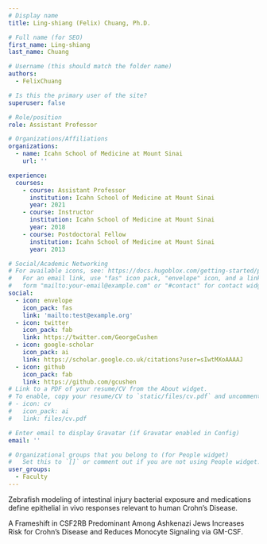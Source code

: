 ```yaml
---
# Display name
title: Ling-shiang (Felix) Chuang, Ph.D.

# Full name (for SEO)
first_name: Ling-shiang
last_name: Chuang

# Username (this should match the folder name)
authors:
  - FelixChuang

# Is this the primary user of the site?
superuser: false

# Role/position
role: Assistant Professor

# Organizations/Affiliations
organizations:
  - name: Icahn School of Medicine at Mount Sinai
    url: ''

experience:
  courses:
    - course: Assistant Professor
      institution: Icahn School of Medicine at Mount Sinai
      year: 2021
    - course: Instructor
      institution: Icahn School of Medicine at Mount Sinai
      year: 2018
    - course: Postdoctoral Fellow
      institution: Icahn School of Medicine at Mount Sinai
      year: 2013

# Social/Academic Networking
# For available icons, see: https://docs.hugoblox.com/getting-started/page-builder/#icons
#   For an email link, use "fas" icon pack, "envelope" icon, and a link in the
#   form "mailto:your-email@example.com" or "#contact" for contact widget.
social:
  - icon: envelope
    icon_pack: fas
    link: 'mailto:test@example.org'
  - icon: twitter
    icon_pack: fab
    link: https://twitter.com/GeorgeCushen
  - icon: google-scholar
    icon_pack: ai
    link: https://scholar.google.co.uk/citations?user=sIwtMXoAAAAJ
  - icon: github
    icon_pack: fab
    link: https://github.com/gcushen
# Link to a PDF of your resume/CV from the About widget.
# To enable, copy your resume/CV to `static/files/cv.pdf` and uncomment the lines below.
# - icon: cv
#   icon_pack: ai
#   link: files/cv.pdf

# Enter email to display Gravatar (if Gravatar enabled in Config)
email: ''

# Organizational groups that you belong to (for People widget)
#   Set this to `[]` or comment out if you are not using People widget.
user_groups:
  - Faculty
---
```


Zebrafish modeling of intestinal injury bacterial exposure and medications define epithelial in vivo responses relevant to human Crohn’s Disease.

A Frameshift in CSF2RB Predominant Among Ashkenazi Jews Increases Risk for Crohn’s Disease and Reduces Monocyte Signaling via GM-CSF.